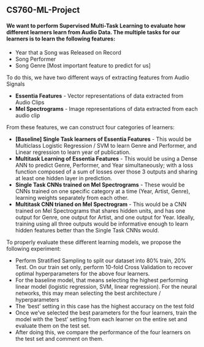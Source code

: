 ## CS760-ML-Project

#### We want to perform Supervised Multi-Task Learning to evaluate how different learners learn from Audio Data. The multiple tasks for our learners is to learn the following features:

* Year that a Song was Released on Record
* Song Performer
* Song Genre [Most important feature to predict for us]


To do this, we have two different ways of extracting features from Audio Signals
* **Essentia Features** - Vector representations of data extracted from Audio Clips
* **Mel Spectrograms** - Image representations of data extracted from each audio clip


From these features, we can construct four categories of learners:
* **[Baseline] Single Task learners of Essentia Features** - This would be Multiclass Logistic Regression / SVM to learn Genre and Performer, and Linear regression to learn year of publication.
* **Multitask Learning of Essentia Features** - This would be using a Dense ANN to predict Genre, Performer, and Year simultaneously; with a loss function composed of a sum of losses over those 3 outputs and sharing at least one hidden layer in prediction.
* **Single Task CNNs trained on Mel Spectrograms** - These would be CNNs trained on one specific category at a time (Year, Artist, Genre), learning weights separately from each other.
* **Multitask CNN trianed on Mel Spectrogram** - This would be a CNN trained on Mel Spectrograms that shares hidden units, and has one output for Genre, one output for Artist, and one output for Year. Ideally, training using all three outputs would be informative enough to learn hidden features better than the Single Task CNNs would.

To properly evaluate these different learning models, we propose the following experiment:

* Perform Stratified Sampling to split our dataset into 80% train, 20% Test.
On our train set only, perform 10-fold Cross Validation to recover optimal hyperparameters for the above four learners.
* For the baseline model, that means selecting the highest performing linear model (logistic regression, SVM, linear regression). For the neural networks, this may mean selecting the best architecture / hyperparameters
* The ‘best’ setting in this case has the highest accuracy on the test fold
* Once we’ve selected the best parameters for the four learners, train the model with the ‘best’ setting from each learner on the entire set and evaluate them on the test set.
* After doing this, we compare the performance of the four learners on the test set and comment on them.
